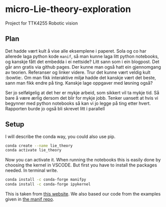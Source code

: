 # micro-Lie-theory-exploration
Project for TTK4255 Robotic vision


## Plan

Det hadde vært kult å vise alle eksemplene i paperet. 
Sola og co har allerede laga python kode `manif`, så man kunne laga litt python notebooks, og kanskje
fått det embedda i ei nettside? Litt sann som i ein blogpost. 
Det går ann gratis via github pages. Der kunne man også hatt ein gjennomgang av teorien.
Referanser og linker videre. Trur det kunne vært veldig kult :bowtie:.
Om man fikk interaktive miljø hadde det kanskje vært det beste, sann man fikk endre på ting. 
Kanskje lage oppgaver med løsning også? 

Ser jo selfølgelig at det her er mykje arbeid, som sikkert vil ta mykje tid. Så bare å være ærlig dersom det blir for mykje jobb.
Tenker uansett at hvis vi begynner med python notebooks så kan vi jo legge på ting etter hvert. Rapporten burde jo også bli
skrevet litt i parallell

## Setup

I will describe the conda way, you could also use pip. 

```bash
conda create --name lie_theory
conda activate lie_theory
```

Now you can activate it. When running the notebooks this is easily done by choosing the kernel in VSCODE.
But first you have to install the packages needed.
In terminal write.

```bash
conda install -c conda-forge manifpy
conda install -c conda-forge ipykernel
```

This is taken from [this website](https://artivis.github.io/manif/python/index.html). We also based our code from the examples given in [the manif repo](https://github.com/artivis/manif).
